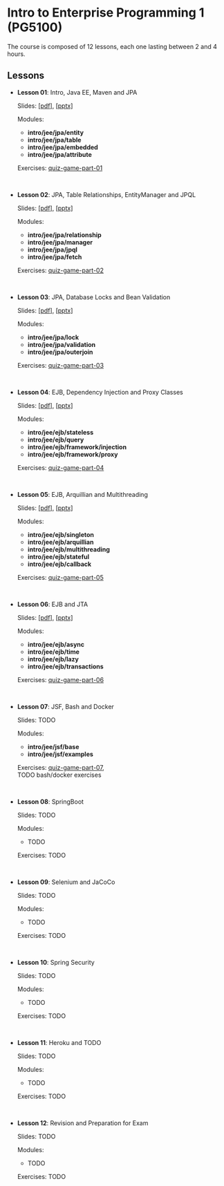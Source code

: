 # Intro to Enterprise Programming 1 (PG5100)

The course is composed of 12 lessons, each one lasting between 2 and 4 hours.

## Lessons

* **Lesson 01**: Intro, Java EE, Maven and JPA
  
  Slides: [[pdf]](slides/lesson_01_intro.pdf), 
          [[pptx]](slides/lesson_01_intro.pptx)
          
  Modules:     
  
  * **intro/jee/jpa/entity**            
  * **intro/jee/jpa/table**            
  * **intro/jee/jpa/embedded**            
  * **intro/jee/jpa/attribute**
  
  Exercises: [quiz-game-part-01](exercises/quiz-game/quiz-game-part-01.md)            

<br />

* **Lesson 02**: JPA, Table Relationships, EntityManager and JPQL
  
  Slides: [[pdf]](slides/lesson_02_jpa.pdf), 
          [[pptx]](slides/lesson_02_jpa.pptx)
  
  Modules:
     
  * **intro/jee/jpa/relationship**
  * **intro/jee/jpa/manager**
  * **intro/jee/jpa/jpql**
  * **intro/jee/jpa/fetch**

  Exercises: [quiz-game-part-02](exercises/quiz-game/quiz-game-part-02.md)  



<br />

* **Lesson 03**: JPA, Database Locks and Bean Validation
  
  Slides: [[pdf]](slides/lesson_03_jpa.pdf), 
          [[pptx]](slides/lesson_03_jpa.pptx)
  
  Modules:
     
  * **intro/jee/jpa/lock**
  * **intro/jee/jpa/validation**
  * **intro/jee/jpa/outerjoin**

  Exercises: [quiz-game-part-03](exercises/quiz-game/quiz-game-part-03.md)  


<br />


* **Lesson 04**: EJB, Dependency Injection and Proxy Classes
  
  Slides: [[pdf]](slides/lesson_04_ejb.pdf), 
          [[pptx]](slides/lesson_04_ejb.pptx)
  
  Modules:
     
  * **intro/jee/ejb/stateless**
  * **intro/jee/ejb/query**
  * **intro/jee/ejb/framework/injection**
  * **intro/jee/ejb/framework/proxy**

  Exercises: [quiz-game-part-04](exercises/quiz-game/quiz-game-part-04.md)  


<br />


* **Lesson 05**: EJB, Arquillian and Multithreading
  
  Slides: [[pdf]](slides/lesson_05_ejb.pdf), 
          [[pptx]](slides/lesson_05_ejb.pptx)
            
  Modules:
     
  * **intro/jee/ejb/singleton**
  * **intro/jee/ejb/arquillian**
  * **intro/jee/ejb/multithreading**
  * **intro/jee/ejb/stateful**
  * **intro/jee/ejb/callback**

  Exercises: [quiz-game-part-05](exercises/quiz-game/quiz-game-part-05.md)  


<br />

* **Lesson 06**: EJB and JTA
  
  Slides: [[pdf]](slides/lesson_06_ejb.pdf), 
          [[pptx]](slides/lesson_06_ejb.pptx)
  
  Modules:
     
  * **intro/jee/ejb/async**
  * **intro/jee/ejb/time**
  * **intro/jee/ejb/lazy**
  * **intro/jee/ejb/transactions**
 
  Exercises: [quiz-game-part-06](exercises/quiz-game/quiz-game-part-06.md)  


<br />


* **Lesson 07**: JSF, Bash and Docker
  
  Slides: TODO
  
  Modules:
     
  * **intro/jee/jsf/base**
  * **intro/jee/jsf/examples**
 
  Exercises: [quiz-game-part-07](exercises/quiz-game/quiz-game-part-07.md),  
    TODO bash/docker exercises

<br />


* **Lesson 08**: SpringBoot
  
  Slides: TODO
  
  Modules:
     
  * TODO
 
  Exercises: TODO

<br />


* **Lesson 09**: Selenium and JaCoCo 
  
  Slides: TODO
  
  Modules:
     
  * TODO
 
  Exercises: TODO

<br />


* **Lesson 10**: Spring Security 
  
  Slides: TODO
  
  Modules:
     
  * TODO
 
  Exercises: TODO

<br />

* **Lesson 11**: Heroku and TODO 
  
  Slides: TODO
  
  Modules:
     
  * TODO
 
  Exercises: TODO

<br />


* **Lesson 12**: Revision and Preparation for Exam 
  
  Slides: TODO
  
  Modules:
     
  * TODO
 
  Exercises: TODO

<br />


